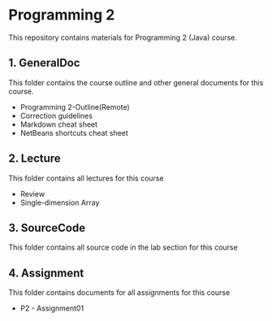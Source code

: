 # Programming 2 

This repository contains materials for Programming 2 (Java) course.

## 1. GeneralDoc

This folder contains the course outline and other general documents for this course.

* Programming 2-Outline(Remote)
* Correction guidelines
* Markdown cheat sheet
* NetBeans shortcuts cheat sheet

## 	2. Lecture

This folder contains all lectures for this course

* Review
* Single-dimension Array

## 3. SourceCode

This folder contains all source code in the lab section for this course

## 4. Assignment

This folder contains documents for all assignments for this course

* P2 - Assignment01

   





 